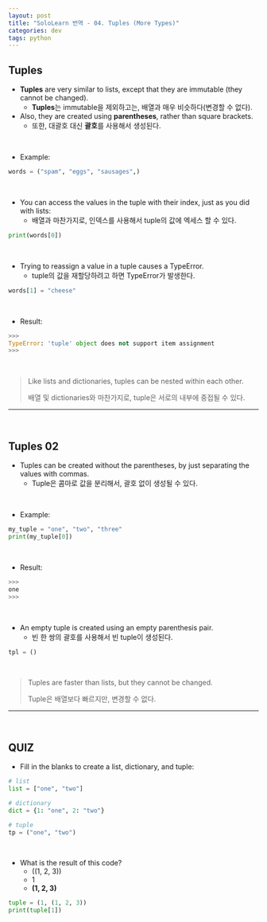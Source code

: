 ```yaml
---
layout: post
title: "SoloLearn 번역 - 04. Tuples (More Types)"
categories: dev
tags: python
---
```


## Tuples

- **Tuples** are very similar to lists, except that they are immutable (they cannot be changed).
  - **Tuples**는 immutable을 제외하고는, 배열과 매우 비슷하다(변경할 수 없다).
- Also, they are created using **parentheses**, rather than square brackets.
  - 또한, 대괄호 대신 **괄호**를 사용해서 생성된다.

<br>

- Example:

```python
words = ("spam", "eggs", "sausages",)
```

<br>

- You can access the values in the tuple with their index, just as you did with lists:
  - 배열과 마찬가지로, 인덱스를 사용해서 tuple의 값에 엑세스 할 수 있다.

```python
print(words[0])
```

<br>

- Trying to reassign a value in a tuple causes a TypeError.
  - tuple의 값을 재할당하려고 하면 TypeError가 발생한다.

```python
words[1] = "cheese"
```

<br>

- Result:

```python
>>>
TypeError: 'tuple' object does not support item assignment
>>>
```

<br>

> Like lists and dictionaries, tuples can be nested within each other.
>
> 배열 및 dictionaries와 마찬가지로, tuple은 서로의 내부에 중접될 수 있다.

------

<br>

## Tuples 02

- Tuples can be created without the parentheses, by just separating the values with commas.
  - Tuple은 콤마로 값을 분리해서, 괄호 없이 생성될 수 있다.

<br>

- Example:

```python
my_tuple = "one", "two", "three"
print(my_tuple[0])
```

<br>

- Result:

```python
>>>
one
>>>
```

<br>

- An empty tuple is created using an empty parenthesis pair.
  - 빈 한 쌍의 괄호를 사용해서 빈 tuple이 생성된다.

```python
tpl = ()
```

<br>

> Tuples are faster than lists, but they cannot be changed.
>
> Tuple은 배열보다 빠르지만, 변경할 수 없다.

------

<br>

## QUIZ

- Fill in the blanks to create a list, dictionary, and tuple:

```python
# list
list = ["one", "two"]

# dictionary
dict = {1: "one", 2: "two"}

# tuple
tp = ("one", "two")
```

<br>

- What is the result of this code?
  - ((1, 2, 3))
  - 1
  - **(1, 2, 3)**

```python
tuple = (1, (1, 2, 3))
print(tuple[1])
```

<br>